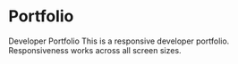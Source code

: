 # Portfolio
Developer Portfolio
This is a responsive developer portfolio. Responsiveness works across all screen sizes. 
